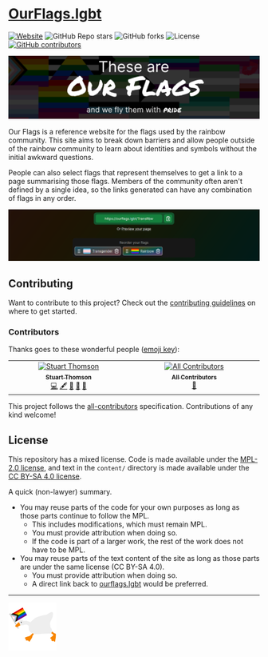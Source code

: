 # [OurFlags.lgbt](https://ourflags.lgbt/)

[![Website](https://img.shields.io/badge/Website-Live!-c6575f?style=for-the-badge)](https://ourflags.lgbt/)
![GitHub Repo stars](https://img.shields.io/github/stars/s-thom/ourflags.lgbt?color=ba7f1d&style=for-the-badge)
![GitHub forks](https://img.shields.io/github/forks/s-thom/ourflags.lgbt?color=3c9557&style=for-the-badge)
![License](https://img.shields.io/github/license/s-thom/ourflags.lgbt?color=3087c7&style=for-the-badge)
[![GitHub contributors](https://img.shields.io/github/contributors-anon/s-thom/ourflags.lgbt?color=896ec3&style=for-the-badge)](#contributors)

[!["These are Our Flags, and we fly them with pride" above a pattern of pride flags](./.github/media/banner.png)](https://ourflags.lgbt/)

Our Flags is a reference website for the flags used by the rainbow community. This site aims to break down barriers and allow people outside of the rainbow community to learn about identities and symbols without the initial awkward questions.

People can also select flags that represent themselves to get a link to a page summarising those flags. Members of the community often aren't defined by a single idea, so the links generated can have any combination of flags in any order.

![The flag selection page, showing the URL generated when selecting flags](./.github/media/url-builder.png)

## Contributing

Want to contribute to this project? Check out the [contributing guidelines](./docs/CONTRIBUTING.md) on where to get started.

### Contributors

Thanks goes to these wonderful people ([emoji key](https://allcontributors.org/docs/en/emoji-key)):

<!-- ALL-CONTRIBUTORS-LIST:START - Do not remove or modify this section -->
<!-- prettier-ignore-start -->
<!-- markdownlint-disable -->
<table>
  <tbody>
    <tr>
      <td align="center" valign="top" width="14.28%"><a href="https://sthom.kiwi"><img src="https://avatars.githubusercontent.com/u/7552536?v=4?s=100" width="100px;" alt="Stuart Thomson"/><br /><sub><b>Stuart Thomson</b></sub></a><br /><a href="https://github.com/s-thom/ourflags.lgbt/commits?author=s-thom" title="Code">💻</a> <a href="#content-s-thom" title="Content">🖋</a> <a href="https://github.com/s-thom/ourflags.lgbt/commits?author=s-thom" title="Documentation">📖</a> <a href="#design-s-thom" title="Design">🎨</a> <a href="#ideas-s-thom" title="Ideas, Planning, & Feedback">🤔</a></td>
      <td align="center" valign="top" width="14.28%"><a href="https://allcontributors.org"><img src="https://avatars.githubusercontent.com/u/46410174?v=4?s=100" width="100px;" alt="All Contributors"/><br /><sub><b>All Contributors</b></sub></a><br /><a href="#tool-all-contributors" title="Tools">🔧</a></td>
    </tr>
  </tbody>
</table>

<!-- markdownlint-restore -->
<!-- prettier-ignore-end -->

<!-- ALL-CONTRIBUTORS-LIST:END -->

This project follows the [all-contributors](https://github.com/all-contributors/all-contributors) specification. Contributions of any kind welcome!

## License

This repository has a mixed license. Code is made available under the [MPL-2.0 license](https://www.mozilla.org/en-US/MPL/2.0/), and text in the `content/` directory is made available under the [CC BY-SA 4.0 license](https://creativecommons.org/licenses/by-sa/4.0/).

A quick (non-lawyer) summary.

- You may reuse parts of the code for your own purposes as long as those parts continue to follow the MPL.
  - This includes modifications, which must remain MPL.
  - You must provide attribution when doing so.
  - If the code is part of a larger work, the rest of the work does not have to be MPL.
- You may reuse parts of the text content of the site as long as those parts are under the same license (CC BY-SA 4.0).
  - You must provide attribution when doing so.
  - A direct link back to [ourflags.lgbt](https://ourflags.lgbt/) would be preferred.

---

![The goose from Untitled Goose Game holding a Progress pride flag](./lib/components/client-only/Goose/goose.png)

